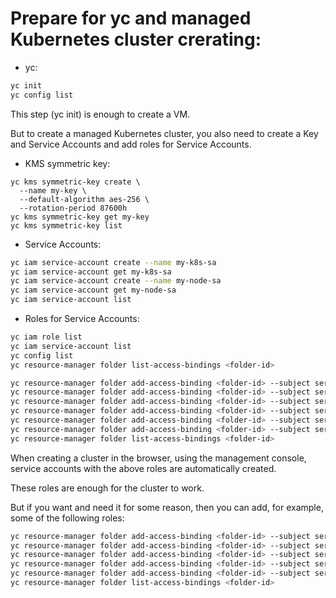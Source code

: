 # Prepare for yc and managed Kubernetes cluster crerating: 

- yc:

```bash
yc init
yc config list
```

This step (yc init) is enough to create a VM. 

But to create a managed Kubernetes cluster, you also need to create a Key and Service Accounts and add roles for Service Accounts. 

- KMS symmetric key:

```
yc kms symmetric-key create \
  --name my-key \
  --default-algorithm aes-256 \
  --rotation-period 87600h
yc kms symmetric-key get my-key
yc kms symmetric-key list
```

- Service Accounts:

```bash
yc iam service-account create --name my-k8s-sa
yc iam service-account get my-k8s-sa
yc iam service-account create --name my-node-sa
yc iam service-account get my-node-sa
yc iam service-account list
```

- Roles for Service Accounts:

```bash
yc iam role list
yc iam service-account list
yc config list
yc resource-manager folder list-access-bindings <folder-id>
```

```bash
yc resource-manager folder add-access-binding <folder-id> --subject serviceAccount:<my-k8s-sa-id> --role vpc.publicAdmin
yc resource-manager folder add-access-binding <folder-id> --subject serviceAccount:<my-k8s-sa-id> --role load-balancer.admin
yc resource-manager folder add-access-binding <folder-id> --subject serviceAccount:<my-k8s-sa-id> --role k8s.clusters.agent
yc resource-manager folder add-access-binding <folder-id> --subject serviceAccount:<my-k8s-sa-id> --role logging.writer
yc resource-manager folder add-access-binding <folder-id> --subject serviceAccount:<my-node-sa-id> --role container-registry.images.puller
yc resource-manager folder add-access-binding <folder-id> --subject serviceAccount:<my-node-sa-id> --role container-registry.images.pusher
yc resource-manager folder list-access-bindings <folder-id>
```

When creating a cluster in the browser, using the management console, service accounts with the above roles are automatically created. 

These roles are enough for the cluster to work. 

But if you want and need it for some reason, then you can add, for example, some of the following roles: 

```bash
yc resource-manager folder add-access-binding <folder-id> --subject serviceAccount:<my-k8s-sa-id> --role admin
yc resource-manager folder add-access-binding <folder-id> --subject serviceAccount:<my-k8s-sa-id> --role editor
yc resource-manager folder add-access-binding <folder-id> --subject serviceAccount:<my-k8s-sa-id> --role k8s.admin
yc resource-manager folder add-access-binding <folder-id> --subject serviceAccount:<my-k8s-sa-id> --role k8s.editor
yc resource-manager folder add-access-binding <folder-id> --subject serviceAccount:<my-node-sa-id> --role container-registry.images.scanner
yc resource-manager folder list-access-bindings <folder-id>
```

